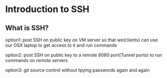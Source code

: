 # Introduction to SSH 

## What is SSH?
option1: post SSH on public key on VM server so that we(clients) can use our OSX laptop to get access to it and run commands  
  
option2: post SSH on public key to a remote 8080 port(Tunnel ports) to run commands on remote servers  
  
option3: git source control without tpying passwords again and again 